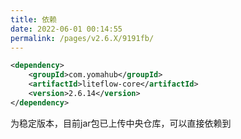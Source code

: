 ```yaml
---
title: 依赖
date: 2022-06-01 00:14:55
permalink: /pages/v2.6.X/9191fb/
---
```


```xml
<dependency>
	<groupId>com.yomahub</groupId>
    <artifactId>liteflow-core</artifactId>
	<version>2.6.14</version>
</dependency>
```
为稳定版本，目前jar包已上传中央仓库，可以直接依赖到